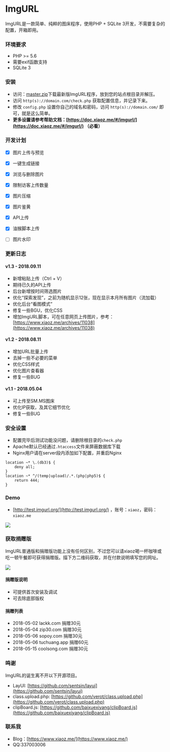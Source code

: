 # ImgURL
ImgURL是一款简单、纯粹的图床程序，使用PHP + SQLite 3开发，不需要复杂的配置，开箱即用。

### 环境要求
* PHP >= 5.6
* 需要exif函数支持
* SQLite 3

### 安装
* 访问：<a href = "https://github.com/helloxz/imgurl/archive/master.zip" target = "_blank" rel = "nofollow">master.zip</a>下载最新版ImgURL程序，放到您的站点根目录并解压。
* 访问 `http(s)://domain.com/check.php` 获取配置信息，并记录下来。
* 修改 `config.php` 设置你自己的域名和密码，访问 `http(s)://domain.com/` 即可，就是这么简单。
* **更多设置请参考帮助文档：[https://doc.xiaoz.me/#/imgurl/](https://doc.xiaoz.me/#/imgurl/) （必看）**

### 开发计划
- [x] 图片上传与预览
- [x] 一键生成链接
- [x] 浏览与删除图片
- [x] 限制访客上传数量
- [x] 图片压缩
- [x] 图片鉴黄
- [x] API上传
- [x] 油猴脚本上传
- [ ] 图片水印



### 更新日志
#### v1.3 - 2018.09.11
* 新增粘贴上传（Ctrl + V）
* 期待已久的API上传
* 后台新增按时间筛选图片
* 优化“探索发现”，之前为随机显示12张，现在显示本月所有图片（流加载）
* 优化后台“看图模式”
* 修复一些BGU，优化CSS
* 增加ImgURL脚本，可在任意网页上传图片，参考：[https://www.xiaoz.me/archives/11038](https://www.xiaoz.me/archives/11038)

#### v1.2 - 2018.08.11
* 增加URL批量上传
* 去掉一些不必要的菜单
* 优化CSS样式
* 优化图片查看器
* 修复一些BUG


#### v1.1 - 2018.05.04
* 可上传至SM.MS图床
* 优化IP获取，及其它细节优化
* 修复一些BUG


### 安全设置
* 配置完毕后测试功能没问题，请删除根目录的`check.php`
* Apache默认已经通过`.htaccess`文件来屏蔽数据库下载
* Nginx用户请在server段内添加如下配置，并重启Nginx
```nginx
location ~* \.(db3)$ {  
    deny all;  
} 
location ~* ^/(temp|upload)/.*.(php|php5)$ {
    return 444;
}
```

### Demo
* [http://test.imgurl.org/](http://test.imgurl.org/) ，账号：`xiaoz`，密码：`xiaoz.me`

![](https://imgurl.org/upload/1804/3ccc55eeb47965c3.png)

### 获取捐赠版
ImgURL普通版和捐赠版功能上没有任何区别，不过您可以请xiaoz喝一杯咖啡或吃一顿午餐即可获得捐赠版。描下方二维码获取，并在付款说明填写您的网址。

![](https://imgurl.org/upload/1712/cb349aa4a1b95997.png)

#### 捐赠版说明
* 可提供首次安装及调试
* 可去除底部版权

#### 捐赠列表
* 2018-05-02 lackk.com 捐赠30元
* 2018-05-04 zip30.com 捐赠30元
* 2018-05-06 sopoy.com 捐赠30元
* 2018-05-06 tuchuang.app 捐赠60元
* 2018-05-15 coolsong.com 捐赠30元

### 鸣谢
ImgURL的诞生离不开以下开源项目。

* LayUI: [https://github.com/sentsin/layui](https://github.com/sentsin/layui)
* class.upload.php: [https://github.com/verot/class.upload.php](https://github.com/verot/class.upload.php)
* clipBoard.js: [https://github.com/baixuexiyang/clipBoard.js](https://github.com/baixuexiyang/clipBoard.js)

### 联系我
* Blog：[https://www.xiaoz.me/](https://www.xiaoz.me/)
* QQ:337003006
